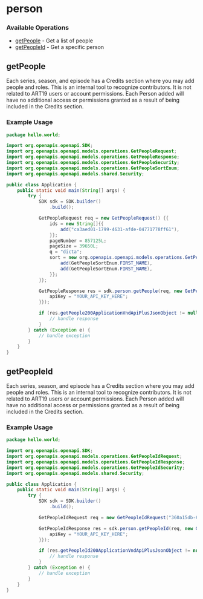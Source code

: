 # person

### Available Operations

* [getPeople](#getpeople) - Get a list of people
* [getPeopleId](#getpeopleid) - Get a specific person

## getPeople

Each series, season, and episode has a Credits section where you may add people and roles.
This is an internal tool to recognize contributors. It is not related to ART19 users or account permissions.
Each Person added will have no additional access or permissions granted as a result of being included in the Credits section.


### Example Usage

```java
package hello.world;

import org.openapis.openapi.SDK;
import org.openapis.openapi.models.operations.GetPeopleRequest;
import org.openapis.openapi.models.operations.GetPeopleResponse;
import org.openapis.openapi.models.operations.GetPeopleSecurity;
import org.openapis.openapi.models.operations.GetPeopleSortEnum;
import org.openapis.openapi.models.shared.Security;

public class Application {
    public static void main(String[] args) {
        try {
            SDK sdk = SDK.builder()
                .build();

            GetPeopleRequest req = new GetPeopleRequest() {{
                ids = new String[]{{
                    add("ca3aed01-1799-4631-afde-04771778ff61"),
                }};
                pageNumber = 857125L;
                pageSize = 39650L;
                q = "dicta";
                sort = new org.openapis.openapi.models.operations.GetPeopleSortEnum[]{{
                    add(GetPeopleSortEnum.FIRST_NAME),
                    add(GetPeopleSortEnum.FIRST_NAME),
                }};
            }};            

            GetPeopleResponse res = sdk.person.getPeople(req, new GetPeopleSecurity("ex") {{
                apiKey = "YOUR_API_KEY_HERE";
            }});

            if (res.getPeople200ApplicationVndApiPlusJsonObject != null) {
                // handle response
            }
        } catch (Exception e) {
            // handle exception
        }
    }
}
```

## getPeopleId

Each series, season, and episode has a Credits section where you may add people and roles.
This is an internal tool to recognize contributors. It is not related to ART19 users or account permissions.
Each Person added will have no additional access or permissions granted as a result of being included in the Credits section.


### Example Usage

```java
package hello.world;

import org.openapis.openapi.SDK;
import org.openapis.openapi.models.operations.GetPeopleIdRequest;
import org.openapis.openapi.models.operations.GetPeopleIdResponse;
import org.openapis.openapi.models.operations.GetPeopleIdSecurity;
import org.openapis.openapi.models.shared.Security;

public class Application {
    public static void main(String[] args) {
        try {
            SDK sdk = SDK.builder()
                .build();

            GetPeopleIdRequest req = new GetPeopleIdRequest("360a15db-6a66-4065-9a1a-deaab5851d6c");            

            GetPeopleIdResponse res = sdk.person.getPeopleId(req, new GetPeopleIdSecurity("ex") {{
                apiKey = "YOUR_API_KEY_HERE";
            }});

            if (res.getPeopleId200ApplicationVndApiPlusJsonObject != null) {
                // handle response
            }
        } catch (Exception e) {
            // handle exception
        }
    }
}
```
